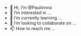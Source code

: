 - 👋 Hi, I’m @Paulinnna
- 👀 I’m interested in ...
- 🌱 I’m currently learning ...
- 💞️ I’m looking to collaborate on ...
- 📫 How to reach me ...

<!---
Paulinnna/Paulinnna is a ✨ special ✨ repository because its `README.md` (this file) appears on your GitHub profile.
You can click the Preview link to take a look at your changes.
--->
